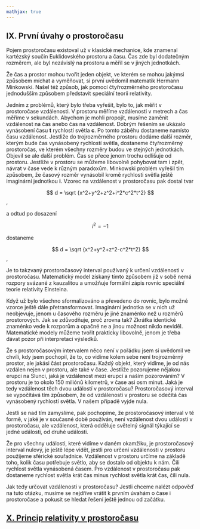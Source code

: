 ```yaml
---
mathjax: true
---
```

## IX. První úvahy o prostoročasu

Pojem prostoročasu existoval už v klasické mechanice, kde znamenal kartézský součin Euklidovského prostoru a času.
Čas zde byl dodatečným rozměrem, ale byl nezávislý na prostoru a měřil se v jiných jednotkách.

Že čas a prostor mohou tvořit jeden objekt, ve kterém se mohou jakýmsi způsobem míchat a vyměňovat,
si první uvědomil matematik Hermann Minkowski. Našel též způsob, jak pomocí čtyřrozměrného prostoročasu
jednodušším způsobem představit speciální teorii relativity.

Jedním z problémů, který bylo třeba vyřešit, bylo to, jak měřit v prostoročase vzdálenosti.
V prostoru měříme vzdálenosti v metrech a čas měříme v sekundách. Abychom je mohli  propojit,
musíme zaměnit vzdálenost na čas anebo čas na vzdálenost. Dobrým řešením se ukázalo vynásobení času **t**
rychlostí světla **c**. Po tomto záběhu dostaneme namísto času vzdálenost.
Jestliže do trojrozměrného prostoru dodáme další rozměr, kterým bude čas vynásobený rychlostí světla,
dostaneme čtyřrozměrný prostoročas, ve kterém všechny rozměry budou ve stejných jednotkách.
Objevil se ale další problém. Čas se přece jenom trochu odlišuje od prostoru.
Jestliže v prostoru se můžeme libovolně pohybovat tam i zpět, návrat v čase vede k různým paradoxům.
Minkowski problém vyřešil tím způsobem, že časový rozměr vynásobil kromě rychlosti světla ještě imaginární jednotkou **i**. Vzorec na vzdálenost v prostoročasu pak dostal tvar
 
$$ d = \sqrt {x^2+y^2+z^2+i^2*c^2*t^2}  $$,

a odtud po dosazení

$$ i^2 = -1 $$  

dostaneme

$$ d = \sqrt {x^2+y^2+z^2-c^2*t^2}  $$,

Je to takzvaný prostoročasový interval používaný k určení vzdálenosti v prostoročasu.
Matematický model získaný tímto způsobem již v sobě nemá rozpory svázané z kauzalitou
a umožňuje formální zápis rovnic speciální teorie relativity Einsteina. 

Když už bylo všechno sformalizováno a převedeno do rovnic, bylo možné vzorce ještě dále přetransformovat.
Imaginární jednotka se v nich už neobjevuje, jenom u časového rozměru je jiné znaménko než u rozměrů prostorových.
Jak se zdůvodňuje, proč zrovna tak? Zkrátka identické znaménko vede k rozporům a opačné ne a jinou možnost nikdo neviděl.
Matematické modely můžeme tvořit prakticky libovolně, jenom je třeba dávat pozor při interpretaci výsledků. 

Že s prostoročasovým intervalem něco není v pořádku jsem si uvědomil ve chvíli, kdy jsem pochopil,
že to, co vidíme kolem sebe není trojrozměrný prostor, ale jakási část prostoročasu.
Každý objekt, který vidíme, je od nás vzdálen nejen v prostoru, ale také v čase.
Jestliže pozorujeme nějakou erupci na Slunci, jaká je vzdálenost mezi erupcí a naším pozorováním?
V prostoru je to okolo 150 miliónů kilometrů, v čase asi osm minut.
Jaká je tedy vzdálenost těch dvou událostí v prostoročasu? Prostoročasový interval se vypočítává tím způsobem,
že od vzdálenosti v prostoru se odečítá čas vynásobený rychlostí světla. V našem případě vyjde nula.

Jestli se nad tím zamyslíme, pak pochopíme, že prostoročasový interval v té formě, v jaké je v současné době používán,
není vzdálenost dvou událostí v prostoročasu, ale vzdálenost, která odděluje světelný signál týkající se jedné události,
od druhé události.

Že pro všechny události, které vidíme v daném okamžiku, je prostoročasový interval nulový, je ještě lépe vidět,
jestli pro určení vzdálenosti v prostoru použijeme sférické souřadnice. Vzdálenost v prostoru určíme na základě toho,
kolik času potřebuje světlo, aby se dostalo od objektu k nám. Čili rychlost světla vynásobená časem.
Pro vzdálenost v prostoročasu pak dostaneme rychlost světla krát čas minus rychlost světla krát čas, čili nula.

Jak tedy určovat vzdálenosti v prostoročasu? Jestli chceme nalézt odpověď na tuto otázku,
musíme se nejdříve vrátit k prvním úvahám o čase i prostoročase a pokusit se hledat řešení ještě jednou od začátku.

## [X. Princip relativity v prostoročasu ](rozdzial10) 
